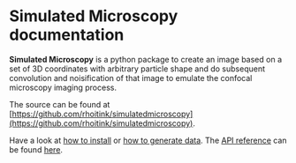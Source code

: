 # Simulated Microscopy documentation

**Simulated Microscopy** is a python package to create an image based on a set of 3D coordinates with arbitrary particle shape and do subsequent convolution and noisification of that image to emulate the confocal microscopy imaging process.

The source can be found at [https://github.com/rhoitink/simulatedmicroscopy](https://github.com/rhoitink/simulatedmicroscopy).

Have a look at [how to install](installation.md) or [how to generate data](data-generation-example.md). The [API reference](./api.md) can be found [here](./api.md).